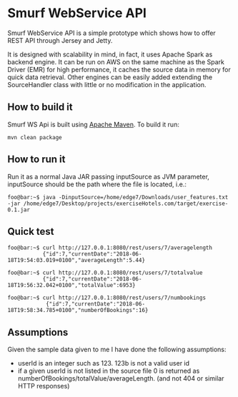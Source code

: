 # Smurf WebService API

Smurf WebService API is a simple prototype which shows how to offer REST API through Jersey and Jetty.

It is designed with scalability in mind, in fact, it uses Apache Spark as backend engine.
It can be run on AWS on the same machine as the Spark Driver (EMR) for high performance, it 
caches the source data in memory for quick data retrieval.
Other engines can be easily added extending the SourceHandler class with little or no modification in the 
application.


## How to build it

Smurf WS Api is built using [Apache Maven](http://maven.apache.org/).
To build it run:

    mvn clean package
    
## How to run it
Run it as a normal Java JAR passing inputSource as JVM parameter, inputSource should be the path
where the file is located, i.e.:
```console
foo@bar:~$ java -DinputSource=/home/edge7/Downloads/user_features.txt -jar /home/edge7/Desktop/projects/exerciseHotels.com/target/exercise-0.1.jar
```
## Quick test
```console
foo@bar:~$ curl http://127.0.0.1:8080/rest/users/7/averagelength
           {"id":7,"currentDate":"2018-06-18T19:54:03.019+0100","averageLength":5.44}
```
```console
foo@bar:~$ curl http://127.0.0.1:8080/rest/users/7/totalvalue
           {"id":7,"currentDate":"2018-06-18T19:56:32.042+0100","totalValue":6953}
```
```console
foo@bar:~$ curl http://127.0.0.1:8080/rest/users/7/numbookings
            {"id":7,"currentDate":"2018-06-18T19:58:34.785+0100","numberOfBookings":16}
```

## Assumptions
Given the sample data given to me I have done the following assumptions:
- userId is an integer such as 123. 123b is not a valid user id
- if a given userId is not listed in the source file 0 is returned as numberOfBookings/totalValue/averageLength.
 (and not 404 or similar HTTP responses)
 